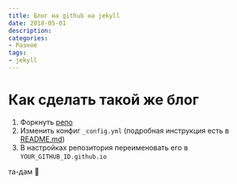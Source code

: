 ```yaml
---
title: Блог на github на jekyll
date: 2018-05-01
description: 
categories: 
- Разное
tags:
- jekyll
---
```

# Как сделать такой же блог
1. Форкнуть [репо](https://github.com/Simpleyyt/jekyll-theme-next)
2. Изменить конфиг `_config.yml` (подробная инструкция есть в [README.md](https://github.com/Simpleyyt/jekyll-theme-next/blob/master/README.en.md))
3. В настройках репозитория переименовать его в `YOUR_GITHUB_ID.github.io` 
 
та-дам 🎉